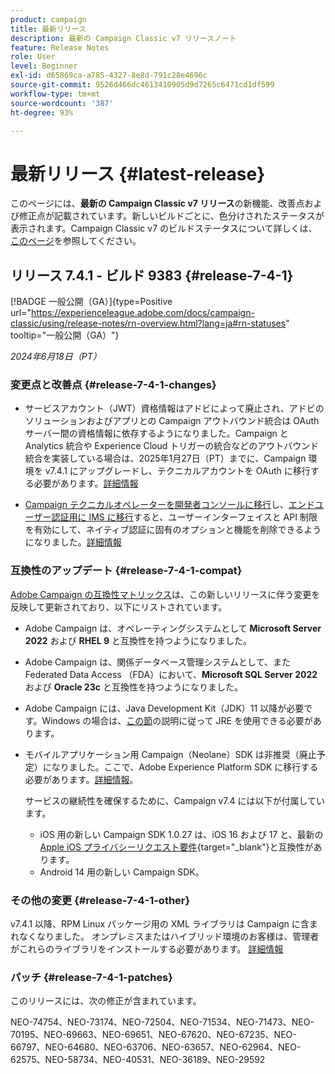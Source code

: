```yaml
---
product: campaign
title: 最新リリース
description: 最新の Campaign Classic v7 リリースノート
feature: Release Notes
role: User
level: Beginner
exl-id: d65869ca-a785-4327-8e8d-791c28e4696c
source-git-commit: 9526d466dc4613410905d9d7265c6471cd1df599
workflow-type: tm+mt
source-wordcount: '387'
ht-degree: 93%

---
```


# 最新リリース {#latest-release}

このページには、**最新の Campaign Classic v7 リリース**&#x200B;の新機能、改善点および修正点が記載されています。新しいビルドごとに、色分けされたステータスが表示されます。Campaign Classic v7 のビルドステータスについて詳しくは、[このページ](rn-overview.md)を参照してください。

## リリース 7.4.1 - ビルド 9383 {#release-7-4-1}

[!BADGE 一般公開（GA）]{type=Positive url="https://experienceleague.adobe.com/docs/campaign-classic/using/release-notes/rn-overview.html?lang=ja#rn-statuses" tooltip="一般公開（GA）"}

_2024年6月18日（PT）_

### 変更点と改善点 {#release-7-4-1-changes}

* サービスアカウント（JWT）資格情報はアドビによって廃止され、アドビのソリューションおよびアプリとの Campaign アウトバウンド統合は OAuth サーバー間の資格情報に依存するようになりました。Campaign と Analytics 統合や Experience Cloud トリガーの統合などのアウトバウンド統合を実装している場合は、2025年1月27日（PT）までに、Campaign 環境を v7.4.1 にアップグレードし、テクニカルアカウントを OAuth に移行する必要があります。[詳細情報](../../integrations/using/oauth-technical-account.md)

* [Campaign テクニカルオペレーターを開発者コンソールに移行](../../technotes/using/ims-migration.md)し、[エンドユーザー認証用に IMS に移行](../../technotes/using/migrate-users-to-ims.md)すると、ユーザーインターフェイスと API 制限を有効にして、ネイティブ認証に固有のオプションと機能を削除できるようになりました。[詳細情報](../../technotes/using/impact-ims-migration.md)


### 互換性のアップデート {#release-7-4-1-compat}

[Adobe Campaign の互換性マトリックス](compatibility-matrix.md)は、この新しいリリースに伴う変更を反映して更新されており、以下にリストされています。

* Adobe Campaign は、オペレーティングシステムとして **Microsoft Server 2022** および **RHEL 9** と互換性を持つようになりました。

* Adobe Campaign は、関係データベース管理システムとして、また Federated Data Access （FDA）において、**Microsoft SQL Server 2022** および **Oracle 23c** と互換性を持つようになりました。

* Adobe Campaign には、Java Development Kit（JDK）11 以降が必要です。Windows の場合は、[この節](../../installation/using/application-server.md#jdk)の説明に従って JRE を使用できる必要があります。

* モバイルアプリケーション用 Campaign（Neolane）SDK は非推奨（廃止予定）になりました。ここで、Adobe Experience Platform SDK に移行する必要があります。[詳細情報](deprecated-features.md)。

  サービスの継続性を確保するために、Campaign v7.4 には以下が付属しています。

   * iOS 用の新しい Campaign SDK 1.0.27 は、iOS 16 および 17 と、最新の [Apple iOS プライバシーリクエスト要件](https://developer.apple.com/news/?id=r1henawx){target="_blank"}と互換性があります。
   * Android 14 用の新しい Campaign SDK。

### その他の変更 {#release-7-4-1-other}

v7.4.1 以降、RPM Linux パッケージ用の XML ライブラリは Campaign に含まれなくなりました。 オンプレミスまたはハイブリッド環境のお客様は、管理者がこれらのライブラリをインストールする必要があります。 [詳細情報](../../installation/using/installing-packages-with-linux.md)

### パッチ {#release-7-4-1-patches}

このリリースには、次の修正が含まれています。

NEO-74754、NEO-73174、NEO-72504、NEO-71534、NEO-71473、NEO-70195、NEO-69663、NEO-69651、NEO-67620、NEO-67235、NEO-66797、NEO-64680、NEO-63706、NEO-63657、NEO-62964、NEO-62575、NEO-58734、NEO-40531、NEO-36189、NEO-29592

